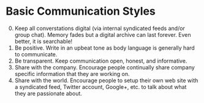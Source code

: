 # Basic Communication Styles

0. Keep all converstations digital (via internal syndicated feeds and/or group chat). Memory fades but a digital archive
   can last forever. Even better, it is searchable!
0. Be positive. Write in an upbeat tone as body language is generally hard to communicate.
0. Be transparent. Keep communication open, honest, and informative.
0. Share with the company. Encourage people continually share company specific information that they are working on.
0. Share with the world. Encourage people to setup their own web site with a syndicated feed, Twitter account, Google+,
   etc. to talk about what they are passionate about.
